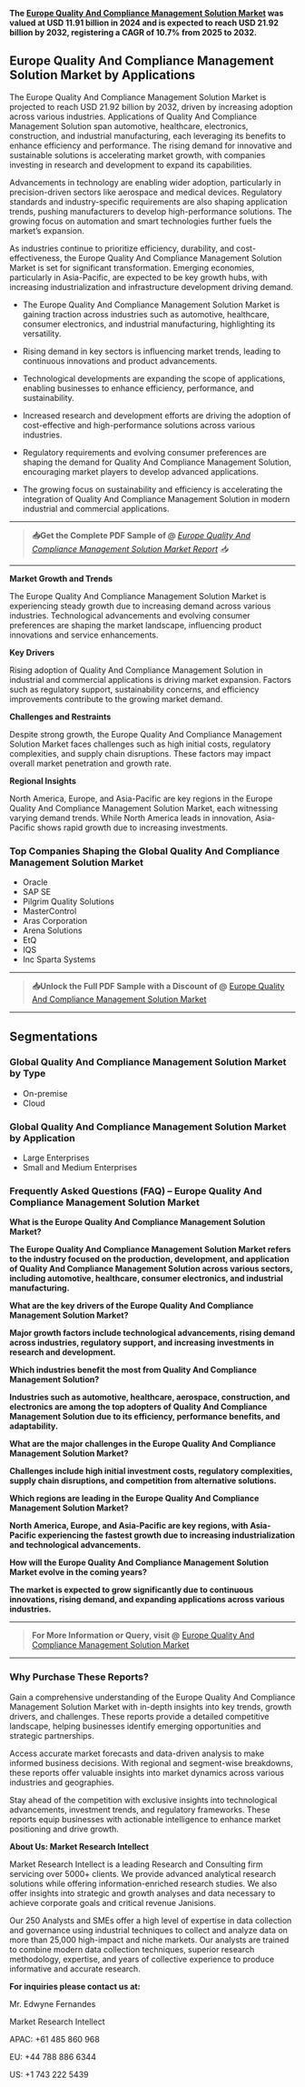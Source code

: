 <p><strong>The <a href="https://www.marketresearchintellect.com/download-sample/?rid=1072163&amp;utm_source=Pulse-April-Europe&amp;utm_medium=852">Europe Quality And Compliance Management Solution Market</a> was valued at USD 11.91 billion in 2024 and is expected to reach USD 21.92 billion by 2032, registering a CAGR of 10.7% from 2025 to 2032.</strong></p><h2>Europe Quality And Compliance Management Solution Market by Applications&nbsp;</h2><p><p>The Europe Quality And Compliance Management Solution Market is projected to reach USD 21.92 billion by 2032, driven by increasing adoption across various industries. Applications of Quality And Compliance Management Solution span automotive, healthcare, electronics, construction, and industrial manufacturing, each leveraging its benefits to enhance efficiency and performance. The rising demand for innovative and sustainable solutions is accelerating market growth, with companies investing in research and development to expand its capabilities.</p><p>Advancements in technology are enabling wider adoption, particularly in precision-driven sectors like aerospace and medical devices. Regulatory standards and industry-specific requirements are also shaping application trends, pushing manufacturers to develop high-performance solutions. The growing focus on automation and smart technologies further fuels the market&rsquo;s expansion.</p><p>As industries continue to prioritize efficiency, durability, and cost-effectiveness, the Europe Quality And Compliance Management Solution Market is set for significant transformation. Emerging economies, particularly in Asia-Pacific, are expected to be key growth hubs, with increasing industrialization and infrastructure development driving demand.</p></p><ul><li><p>The Europe Quality And Compliance Management Solution Market is gaining traction across industries such as automotive, healthcare, consumer electronics, and industrial manufacturing, highlighting its versatility.</p></li><li><p>Rising demand in key sectors is influencing market trends, leading to continuous innovations and product advancements.</p></li><li><p>Technological developments are expanding the scope of applications, enabling businesses to enhance efficiency, performance, and sustainability.</p></li><li><p>Increased research and development efforts are driving the adoption of cost-effective and high-performance solutions across various industries.</p></li><li><p>Regulatory requirements and evolving consumer preferences are shaping the demand for Quality And Compliance Management Solution, encouraging market players to develop advanced applications.</p></li><li><p>The growing focus on sustainability and efficiency is accelerating the integration of Quality And Compliance Management Solution in modern industrial and commercial applications.</p></li></ul><hr /><blockquote><p><strong><span class="font-[700]">📥Get the Complete PDF Sample of @ </span></strong><em><span class="font-[700]"><a href="https://www.marketresearchintellect.com/download-sample/?rid=1072163&amp;utm_source=Pulse-April-Europe&amp;utm_medium=852" target="_blank" data-tracking-control-name="article-ssr-frontend-pulse_little-text-block" data-tracking-will-navigate="" data-test-link="">Europe Quality And Compliance Management Solution Market Report</a>&nbsp;📥</span></em></p></blockquote><hr /><p class="" data-start="77" data-end="360"><strong data-start="77" data-end="105">Market Growth and Trends</strong></p><p class="" data-start="77" data-end="360">The Europe Quality And Compliance Management Solution Market is experiencing steady growth due to increasing demand across various industries. Technological advancements and evolving consumer preferences are shaping the market landscape, influencing product innovations and service enhancements.</p><p class="" data-start="362" data-end="606"><strong data-start="362" data-end="377">Key Drivers</strong></p><p class="" data-start="362" data-end="606">Rising adoption of Quality And Compliance Management Solution in industrial and commercial applications is driving market expansion. Factors such as regulatory support, sustainability concerns, and efficiency improvements contribute to the growing market demand.</p><p class="" data-start="608" data-end="849"><strong data-start="608" data-end="637">Challenges and Restraints</strong></p><p class="" data-start="608" data-end="849">Despite strong growth, the Europe Quality And Compliance Management Solution Market faces challenges such as high initial costs, regulatory complexities, and supply chain disruptions. These factors may impact overall market penetration and growth rate.</p><p class="" data-start="851" data-end="1095"><strong data-start="851" data-end="872">Regional Insights</strong></p><p class="" data-start="851" data-end="1095">North America, Europe, and Asia-Pacific are key regions in the Europe Quality And Compliance Management Solution Market, each witnessing varying demand trends. While North America leads in innovation, Asia-Pacific shows rapid growth due to increasing investments.</p><p><h3>Top Companies Shaping the Global Quality And Compliance Management Solution Market </h3><ul><li>Oracle</li><li>SAP SE</li><li>Pilgrim Quality Solutions</li><li>MasterControl</li><li>Aras Corporation</li><li>Arena Solutions</li><li>EtQ</li><li>IQS</li><li>Inc Sparta Systems</li></ul></p><hr /><blockquote><p><strong>📥Unlock the Full PDF Sample with a Discount of @</strong> <a href="https://www.marketresearchintellect.com/ask-for-discount/?rid=1072163&amp;utm_source=Pulse-April-Europe&amp;utm_medium=852">Europe Quality And Compliance Management Solution Market</a></p></blockquote><hr /><p><h2>Segmentations</h2><h3>Global Quality And Compliance Management Solution Market by Type</h3><ul><li>On-premise</li><li>Cloud</li></ul><h3>Global Quality And Compliance Management Solution Market by Application</h3><ul><li>Large Enterprises</li><li>Small and Medium Enterprises</li></ul></p><h3><strong>Frequently Asked Questions (FAQ) &ndash; Europe Quality And Compliance Management Solution Market</strong></h3><p><strong>What is the Europe Quality And Compliance Management Solution Market?</strong></p><p><strong>The Europe Quality And Compliance Management Solution Market refers to the industry focused on the production, development, and application of Quality And Compliance Management Solution across various sectors, including automotive, healthcare, consumer electronics, and industrial manufacturing.</strong></p><p><strong>What are the key drivers of the Europe Quality And Compliance Management Solution Market?</strong></p><p><strong>Major growth factors include technological advancements, rising demand across industries, regulatory support, and increasing investments in research and development.</strong></p><p><strong>Which industries benefit the most from Quality And Compliance Management Solution?</strong></p><p><strong>Industries such as automotive, healthcare, aerospace, construction, and electronics are among the top adopters of Quality And Compliance Management Solution due to its efficiency, performance benefits, and adaptability.</strong></p><p><strong>What are the major challenges in the Europe Quality And Compliance Management Solution Market?</strong></p><p><strong>Challenges include high initial investment costs, regulatory complexities, supply chain disruptions, and competition from alternative solutions.</strong></p><p><strong>Which regions are leading in the Europe Quality And Compliance Management Solution Market?</strong></p><p><strong>North America, Europe, and Asia-Pacific are key regions, with Asia-Pacific experiencing the fastest growth due to increasing industrialization and technological advancements.</strong></p><p><strong>How will the Europe Quality And Compliance Management Solution Market evolve in the coming years?</strong></p><p><strong>The market is expected to grow significantly due to continuous innovations, rising demand, and expanding applications across various industries.</strong></p><hr /><blockquote><p><span class="font-[700]"><strong>For More Information or Query, visit&nbsp;@</strong>&nbsp;</span><span class="font-[700]"><a href="https://www.marketresearchintellect.com/product/quality-and-compliance-management-solution-market/?utm_source=Linkedin&utm_medium=852" target="_blank" data-tracking-control-name="article-ssr-frontend-pulse_little-text-block" data-tracking-will-navigate="" data-test-link="">Europe Quality And Compliance Management Solution Market</a></span></p></blockquote><hr /><h3><strong data-start="0" data-end="31">Why Purchase These Reports?</strong></h3><p class="" data-start="35" data-end="297">Gain a comprehensive understanding of the Europe Quality And Compliance Management Solution Market with in-depth insights into key trends, growth drivers, and challenges. These reports provide a detailed competitive landscape, helping businesses identify emerging opportunities and strategic partnerships.</p><p class="" data-start="299" data-end="540">Access accurate market forecasts and data-driven analysis to make informed business decisions. With regional and segment-wise breakdowns, these reports offer valuable insights into market dynamics across various industries and geographies.</p><p class="" data-start="542" data-end="784">Stay ahead of the competition with exclusive insights into technological advancements, investment trends, and regulatory frameworks. These reports equip businesses with actionable intelligence to enhance market positioning and drive growth.</p><p><strong><span class="font-[700]">About Us: Market Research Intellect</span></strong></p><p><span class="">Market Research Intellect is a leading Research and Consulting firm servicing over 5000+ clients. We provide advanced analytical research solutions while offering information-enriched research studies.&nbsp;</span>We also offer insights into strategic and growth analyses and data necessary to achieve corporate goals and critical revenue Janisions.</p><p><span class="">Our 250 Analysts and SMEs offer a high level of expertise in data collection and governance using industrial techniques to collect and analyze data on more than 25,000 high-impact and niche markets. Our analysts are trained to combine modern data collection techniques, superior research methodology, expertise, and years of collective experience to produce informative and accurate research.</span></p><p><strong>For inquiries please contact us at:</strong></p><p>Mr. Edwyne Fernandes</p><p>Market Research Intellect</p><p>APAC: +61 485 860 968</p><p>EU: +44 788 886 6344</p><p>US: +1 743 222 5439</p>